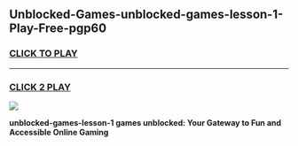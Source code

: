 
## Unblocked-Games-unblocked-games-lesson-1-Play-Free-pgp60
<h3>
<a href="https://premium76.site?title=unblocked-games-lesson-1&ref=10A">CLICK TO PLAY</a></h3>
<hr>

<h3>
<a href="https://premium76.site?title=unblocked-games-lesson-1&ref=10A">CLICK 2 PLAY</a>
  
</h3>

<a href="https://premium76.site?title=unblocked-games-lesson-1&ref=10A"><img src="https://clearcache.store/games.png"></a>


**unblocked-games-lesson-1 games unblocked: Your Gateway to Fun and Accessible Online Gaming**
